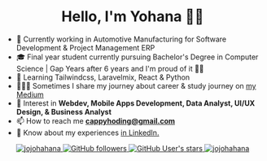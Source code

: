 <h1 align="center"> Hello, I'm Yohana 👋🏻</h1>

- 🔭 Currently working in Automotive Manufacturing for Software Development & Project Management ERP 
- 🎓 Final year student currently pursuing Bachelor's Degree in Computer Science | Gap Years after 6 years and I'm proud of it 💪🏻
- 🌱 Learning Tailwindcss, Laravelmix, React & Python
- 👩🏻‍💻 Sometimes I share my journey about career & study journey on [my Medium](https://medium.com/@yohana-chriezt)
- 👀 Interest in **Webdev, Mobile Apps Development, Data Analyst, UI/UX Design, & Business Analyst**
- 📫 How to reach me **cappyhoding@gmail.com**
- 📄 Know about my experiences [in LinkedIn.](https://www.linkedin.com/in/yohanabchristanti/) 


<p align="center">
    <a href="https://github.com/jojohahana/" target="_blank">
        <img src="https://komarev.com/ghpvc/?username=jojohahana&label=Profile%20views&color=690000&style=flat-square" alt="jojohahana"/>
    </a>
    <a href="https://badges.pufler.dev" target="_blank">
        <img src="https://img.shields.io/github/followers/jojohahana?style=social" alt="GitHub followers"/>
    </a>
    <a href="https://badges.pufler.dev" target="_blank">
        <img src="https://img.shields.io/github/stars/jojohahana?affiliations=OWNER%2CCOLLABORATOR&style=social" alt="GitHub User's stars"/>
    </a>
    <a href="https://github.com/jojohahana/" target="_blank">
        <img src="https://img.shields.io/badge/isAwesome-true-blue?style=flat-square&color=690000" alt="jojohahana"/>
    </a>
</p>

